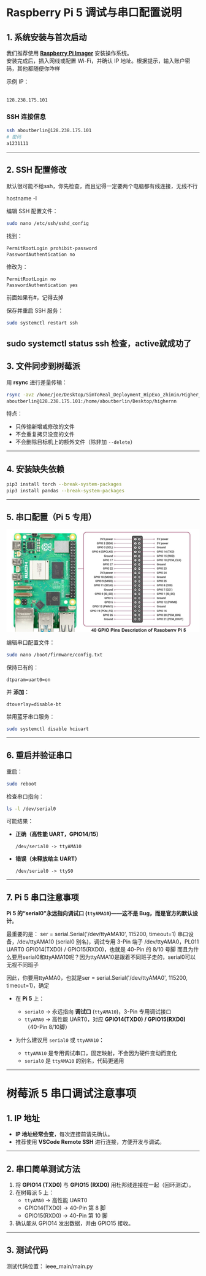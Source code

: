

# Raspberry Pi 5 调试与串口配置说明

## 1. 系统安装与首次启动

我们推荐使用 **[Raspberry Pi Imager](https://pidoc.cn/docs/computers/getting-started#%E4%BD%BF%E7%94%A8imager%E5%B7%A5%E5%85%B7%E5%AE%89%E8%A3%85)** 安装操作系统。  
安装完成后，插入网线或配置 Wi-Fi，并确认 IP 地址。根据提示，输入账户密码，其他都随便你咋样

示例 IP：
```

128.238.175.101

````

### SSH 连接信息
```bash
ssh aboutberlin@128.238.175.101
# 密码
a1231111
````

---

## 2. SSH 配置修改
默认很可能不给ssh，你先检查，而且记得一定要两个电脑都有线连接，无线不行

hostname -I


编辑 SSH 配置文件：

```bash
sudo nano /etc/ssh/sshd_config
```

找到：

```
PermitRootLogin prohibit-password
PasswordAuthentication no
```

修改为：

```
PermitRootLogin no
PasswordAuthentication yes
```
前面如果有#，记得去掉

保存并重启 SSH 服务：

```bash
sudo systemctl restart ssh
```
sudo systemctl status ssh 检查，active就成功了
---

## 3. 文件同步到树莓派

用 **rsync** 进行差量传输：

```bash
rsync -avz /home/joe/Desktop/SimToReal_Deployment_HipExo_zhimin/Higher_level_controllers/IEEE_RAM \
aboutberlin@128.238.175.101:/home/aboutberlin/Desktop/highernn
```

特点：

* 只传输新增或修改的文件
* 不会重复拷贝没变的文件
* 不会删除目标机上的额外文件（除非加 `--delete`）

---

## 4. 安装缺失依赖

```bash
pip3 install torch --break-system-packages
pip3 install pandas --break-system-packages
```

---

## 5. 串口配置（Pi 5 专用）
![Port Map](image/Raspberry-Pi-5-Pinout--1210x642.jpg)

编辑串口配置文件：

```bash
sudo nano /boot/firmware/config.txt
```

保持已有的：

```
dtparam=uart0=on
```

并 **添加**：

```
dtoverlay=disable-bt
```

禁用蓝牙串口服务：

```bash
sudo systemctl disable hciuart
```

---

## 6. 重启并验证串口

重启：

```bash
sudo reboot
```

检查串口指向：

```bash
ls -l /dev/serial0
```

可能结果：

* **正确（高性能 UART，GPIO14/15）**

  ```
  /dev/serial0 -> ttyAMA10
  ```
* **错误（未释放给主 UART）**

  ```
  /dev/serial0 -> ttyS0
  ```

---

## 7. Pi 5 串口注意事项

**Pi 5 的“serial0”永远指向调试口 (`ttyAMA10`)——这不是 Bug，而是官方的默认设计**。

最重要的是： ser = serial.Serial('/dev/ttyAMA10', 115200, timeout=1)
串口设备，/dev/ttyAMA10 (serial0 别名)，调试专用 3-Pin 端子
/dev/ttyAMA0，PL011 UART0	GPIO14(TXD0) / GPIO15(RXD0)，也就是 40-Pin 的 8/10 号脚
而且为什么要用serial0和ttyAMA10呢？因为ttyAMA10是跟着不同班子走的，serial0可以无视不同班子

因此，你要用ttyAMA0，也就是ser = serial.Serial('/dev/ttyAMA0', 115200, timeout=1)，确定

* 在 **Pi 5** 上：

  * `serial0` → 永远指向 **调试口** (`ttyAMA10`)，3-Pin 专用调试接口
  * `ttyAMA0` → 高性能 UART0，对应 **GPIO14(TXD0) / GPIO15(RXD0)**（40-Pin 8/10脚）

* 为什么建议用 `serial0` 或 `ttyAMA10`：

  * `ttyAMA10` 是专用调试串口，固定映射，不会因为硬件变动而变化
  * `serial0` 是 `ttyAMA10` 的别名，代码更通用

---

# 树莓派 5 串口调试注意事项

## 1. IP 地址
- **IP 地址经常会变**，每次连接前请先确认。
- 推荐使用 **VSCode Remote SSH** 进行连接，方便开发与调试。

---

## 2. 串口简单测试方法

1. 将 **GPIO14 (TXD0)** 与 **GPIO15 (RXD0)** 用杜邦线连接在一起（回环测试）。
2. 在树莓派 5 上：
   - `ttyAMA0` → 高性能 UART0  
   - GPIO14(TXD0) → 40-Pin 第 8 脚  
   - GPIO15(RXD0) → 40-Pin 第 10 脚
3. 确认能从 GPIO14 发出数据，并由 GPIO15 接收。

---

## 3. 测试代码
测试代码位置：
ieee_main/main.py

